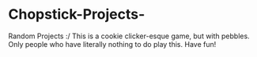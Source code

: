 # Chopstick-Projects-
Random Projects :/
This is a cookie clicker-esque game, but with pebbles. Only people who have literally nothing to do play this. Have fun!
